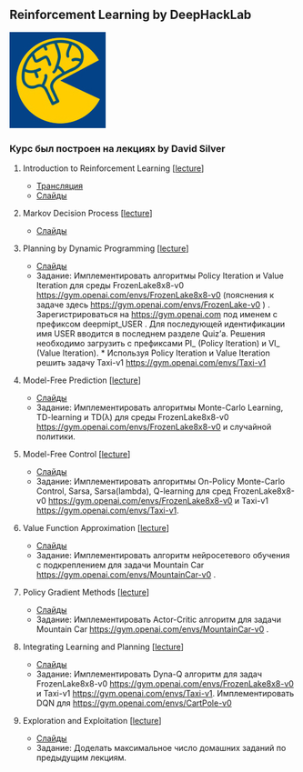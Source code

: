 ## Reinforcement Learning by DeepHackLab
[![dhl](images/dhl.jpg)](http://info.deephack.me)
### Курс был построен на лекциях by David Silver

1. Introduction to Reinforcement Learning [[lecture](https://www.youtube.com/watch?v=2pWv7GOvuf0)]

	- [Трансляция](https://www.youtube.com/watch?v=7-CfhmUyuS4)
	- [Слайды](http://www0.cs.ucl.ac.uk/staff/d.silver/web/Teaching_files/intro_RL.pdf)

1. Markov Decision Process [[lecture](https://www.youtube.com/watch?v=lfHX2hHRMVQ)]

	- [Слайды](http://www0.cs.ucl.ac.uk/staff/d.silver/web/Teaching_files/MDP.pdf)

1. Planning by Dynamic Programming [[lecture](https://www.youtube.com/watch?v=Nd1-UUMVfz4)]

	- [Слайды](http://www0.cs.ucl.ac.uk/staff/d.silver/web/Teaching_files/DP.pdf)
	- Задание: Имплементировать алгоритмы Policy Iteration и Value Iteration для среды FrozenLake8x8-v0 https://gym.openai.com/envs/FrozenLake8x8-v0 (пояснения к задаче здесь https://gym.openai.com/envs/FrozenLake-v0 ) . Зарегистрироваться на https://gym.openai.com под именем с префиксом deepmipt_USER . Для последующей идентификации имя USER вводится в последнем разделе Quiz’а. Решения необходимо загрузить с префиксами PI_ (Policy Iteration) и VI_ (Value Iteration). * Используя Policy Iteration и Value Iteration решить задачу Taxi-v1 https://gym.openai.com/envs/Taxi-v1

1. Model-Free Prediction [[lecture](https://www.youtube.com/watch?v=PnHCvfgC_ZA)]

	- [Слайды](http://www0.cs.ucl.ac.uk/staff/d.silver/web/Teaching_files/MC-TD.pdf)
	- Задание: Имплементировать алгоритмы Monte-Carlo Learning, TD-learning и TD(λ) для среды FrozenLake8x8-v0 https://gym.openai.com/envs/FrozenLake8x8-v0 и случайной политики.

1. Model-Free Control [[lecture](https://www.youtube.com/watch?v=0g4j2k_Ggc4)]

	- [Слайды](http://www0.cs.ucl.ac.uk/staff/d.silver/web/Teaching_files/control.pdf)
	- Задание: Имплементировать алгоритмы On-Policy Monte-Carlo Control, Sarsa, Sarsa(lambda), Q-learning для сред FrozenLake8x8-v0 https://gym.openai.com/envs/FrozenLake8x8-v0 и Taxi-v1 https://gym.openai.com/envs/Taxi-v1.

1. Value Function Approximation [[lecture](https://www.youtube.com/watch?v=UoPei5o4fps)]

	- [Слайды](http://www0.cs.ucl.ac.uk/staff/d.silver/web/Teaching_files/FA.pdf)
	- Задание: Имплементировать алгоритм нейросетевого обучения с подкреплением для задачи Mountain Car https://gym.openai.com/envs/MountainCar-v0 .

1. Policy Gradient Methods [[lecture](https://www.youtube.com/watch?v=KHZVXao4qXs)]

	- [Слайды](http://www0.cs.ucl.ac.uk/staff/d.silver/web/Teaching_files/pg.pdf)
	- Задание: Имплементировать Actor-Critic алгоритм для задачи Mountain Car https://gym.openai.com/envs/MountainCar-v0 .

1. Integrating Learning and Planning [[lecture](https://www.youtube.com/watch?v=ItMutbeOHtc)]

	- [Слайды](http://www0.cs.ucl.ac.uk/staff/d.silver/web/Teaching_files/dyna.pdf)
	- Задание: Имплементировать Dyna-Q алгоритм для задач FrozenLake8x8-v0 https://gym.openai.com/envs/FrozenLake8x8-v0 и Taxi-v1 https://gym.openai.com/envs/Taxi-v1.
	Имплементировать DQN для https://gym.openai.com/envs/CartPole-v0

1. Exploration and Exploitation [[lecture](https://www.youtube.com/watch?v=sGuiWX07sKw)]

	- [Слайды](http://www0.cs.ucl.ac.uk/staff/d.silver/web/Teaching_files/XX.pdf)
	- Задание: Доделать максимальное число домашних заданий по предыдущим лекциям.
